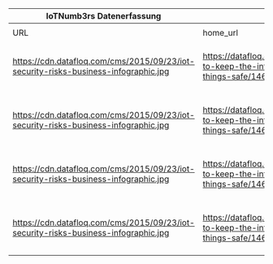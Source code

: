|IoTNumb3rs Datenerfassung|||||||||||
| ---- | ---- | ---- | ---- | ---- | ---- | ---- | ---- | ---- | ---- | ---- |
||||||||||||
|URL|home_url|filename|device_class|device_count|market_class|market_volume|prognosis_year|publication_year|authorship_class|Dropbox folder|
|https://cdn.datafloq.com/cms/2015/09/23/iot-security-risks-business-infographic.jpg|https://datafloq.com/read/how-to-keep-the-internet-of-things-safe/1460|file4_iot-security-risks-business-infographic.jpg|generic IoT|50000000000|||2020|2014|Founder of company|MariaMarg/20181126-2100|
|https://cdn.datafloq.com/cms/2015/09/23/iot-security-risks-business-infographic.jpg|https://datafloq.com/read/how-to-keep-the-internet-of-things-safe/1460|file4_iot-security-risks-business-infographic.jpg|generic IoT|25000000000|||2015|2014|Founder of company|MariaMarg/20181126-2100|
|https://cdn.datafloq.com/cms/2015/09/23/iot-security-risks-business-infographic.jpg|https://datafloq.com/read/how-to-keep-the-internet-of-things-safe/1460|file4_iot-security-risks-business-infographic.jpg|generic IoT|12500000000|||2010|2014|Founder of company|MariaMarg/20181126-2100|
|https://cdn.datafloq.com/cms/2015/09/23/iot-security-risks-business-infographic.jpg|https://datafloq.com/read/how-to-keep-the-internet-of-things-safe/1460|file4_iot-security-risks-business-infographic.jpg|generic IoT|500000000|||2003|2014|Founder of company|MariaMarg/20181126-2100|
